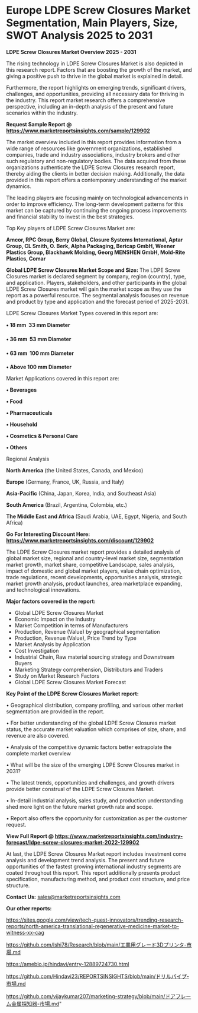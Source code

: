 # Europe LDPE Screw Closures Market Segmentation, Main Players, Size, SWOT Analysis 2025 to 2031

<Strong> LDPE Screw Closures Market Overview 2025 - 2031</strong>

The rising technology in LDPE Screw Closures Market is also depicted in this research report. Factors that are boosting the growth of the market, and giving a positive push to thrive in the global market is explained in detail.

Furthermore, the report highlights on emerging trends, significant drivers, challenges, and opportunities, providing all necessary data for thriving in the industry. This report market research offers a comprehensive perspective, including an in-depth analysis of the present and future scenarios within the industry.

<strong>Request Sample Report @ <a href=https://www.marketreportsinsights.com/sample/129902>https://www.marketreportsinsights.com/sample/129902</a></strong>

The market overview included in this report provides information from a wide range of resources like government organizations, established companies, trade and industry associations, industry brokers and other such regulatory and non-regulatory bodies. The data acquired from these organizations authenticate the LDPE Screw Closures research report, thereby aiding the clients in better decision making. Additionally, the data provided in this report offers a contemporary understanding of the market dynamics.

The leading players are focusing mainly on technological advancements in order to improve efficiency. The long-term development patterns for this market can be captured by continuing the ongoing process improvements and financial stability to invest in the best strategies.

Top Key players of LDPE Screw Closures Market are:

<strong>Amcor, RPC Group, Berry Global, Closure Systems International, Aptar Group, CL Smith, O. Berk, Alpha Packaging, Bericap GmbH, Weener Plastics Group, Blackhawk Molding, Georg MENSHEN GmbH, Mold-Rite Plastics, Comar</strong>

<strong><b>Global LDPE Screw Closures Market Scope and Size:</b></strong>
The LDPE Screw Closures market is declared segment by company, region (country), type, and application. Players, stakeholders, and other participants in the global LDPE Screw Closures market will gain the market scope as they use the report as a powerful resource. The segmental analysis focuses on revenue and product by type and application and the forecast period of 2025-2031.

LDPE Screw Closures Market Types covered in this report are:

<strong>• 18 mm  33 mm Diameter

• 36 mm  53 mm Diameter

• 63 mm  100 mm Diameter

• Above 100 mm Diameter</strong>

Market Applications covered in this report are:

<strong>• Beverages

• Food

• Pharmaceuticals

• Household

• Cosmetics & Personal Care

• Others</strong> 

Regional Analysis

<strong>North America</strong> (the United States, Canada, and Mexico)

<strong>Europe</strong> (Germany, France, UK, Russia, and Italy)

<strong>Asia-Pacific</strong> (China, Japan, Korea, India, and Southeast Asia)

<strong>South America</strong> (Brazil, Argentina, Colombia, etc.)

<strong>The Middle East and Africa</strong> (Saudi Arabia, UAE, Egypt, Nigeria, and South Africa)

<strong>Go For Interesting Discount Here: <a href=https://www.marketreportsinsights.com/discount/129902>https://www.marketreportsinsights.com/discount/129902</a></strong>

The LDPE Screw Closures market report provides a detailed analysis of global market size, regional and country-level market size, segmentation market growth, market share, competitive Landscape, sales analysis, impact of domestic and global market players, value chain optimization, trade regulations, recent developments, opportunities analysis, strategic market growth analysis, product launches, area marketplace expanding, and technological innovations.

<strong><b>Major factors covered in the report:</b></strong>
<ul>
  <li>Global LDPE Screw Closures Market </li>
  <li>Economic Impact on the Industry</li>
  <li>Market Competition in terms of Manufacturers</li>
  <li>Production, Revenue (Value) by geographical segmentation</li>
  <li>Production, Revenue (Value), Price Trend by Type</li>
  <li>Market Analysis by Application</li>
  <li>Cost Investigation</li>
  <li>Industrial Chain, Raw material sourcing strategy and Downstream Buyers</li>
  <li>Marketing Strategy comprehension, Distributors and Traders</li>
  <li>Study on Market Research Factors</li>
  <li>Global LDPE Screw Closures Market Forecast</li>
</ul>

<strong><b>Key Point of the LDPE Screw Closures Market report:</b></strong>

• Geographical distribution, company profiling, and various other market segmentation are provided in the report.

• For better understanding of the global LDPE Screw Closures market status, the accurate market valuation which comprises of size, share, and revenue are also covered.

• Analysis of the competitive dynamic factors better extrapolate the complete market overview

• What will be the size of the emerging LDPE Screw Closures market in 2031?

• The latest trends, opportunities and challenges, and growth drivers provide better construal of the LDPE Screw Closures Market.

• In-detail industrial analysis, sales study, and production understanding shed more light on the future market growth rate and scope.

• Report also offers the opportunity for customization as per the customer request.

<strong><b>View Full Report @ <a href=https://www.marketreportsinsights.com/industry-forecast/ldpe-screw-closures-market-2022-129902>https://www.marketreportsinsights.com/industry-forecast/ldpe-screw-closures-market-2022-129902</a></b></strong>


At last, the LDPE Screw Closures Market report includes investment come analysis and development trend analysis. The present and future opportunities of the fastest growing international industry segments are coated throughout this report. This report additionally presents product specification, manufacturing method, and product cost structure, and price structure.

<strong>Contact Us:</strong>
sales@marketreportsinsights.com

<strong>Our other reports:</strong>

<a href=https://sites.google.com/view/tech-quest-innovators/trending-research-reports/north-america-translational-regenerative-medicine-market-to-witness-xx-cag>https://sites.google.com/view/tech-quest-innovators/trending-research-reports/north-america-translational-regenerative-medicine-market-to-witness-xx-cag</a>

<a href=https://github.com/Ishi78/Research/blob/main/工業用グレード3Dプリンタ-市場.md>https://github.com/Ishi78/Research/blob/main/工業用グレード3Dプリンタ-市場.md</a>

<a href=https://ameblo.jp/hindavi/entry-12889724730.html>https://ameblo.jp/hindavi/entry-12889724730.html</a>

<a href=https://github.com/Hindavi23/REPORTSINSIGHTS/blob/main/ドリルパイプ-市場.md>https://github.com/Hindavi23/REPORTSINSIGHTS/blob/main/ドリルパイプ-市場.md</a>

<a href=https://github.com/vijaykumar207/marketing-strategy/blob/main/ドアフレーム金属探知器-市場.md>https://github.com/vijaykumar207/marketing-strategy/blob/main/ドアフレーム金属探知器-市場.md</a>"
